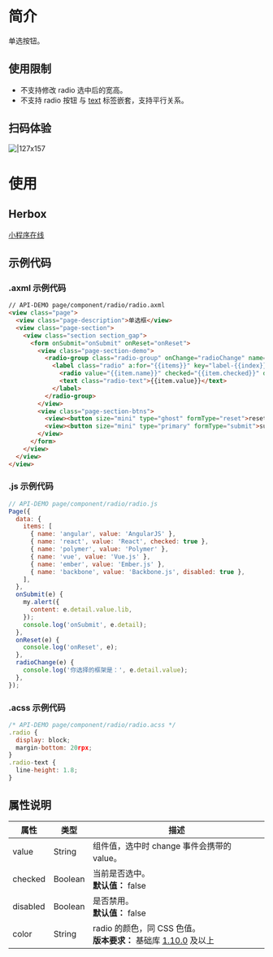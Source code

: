 # 简介
单选按钮。

## 使用限制
- 不支持修改 radio 选中后的宽高。
- 不支持 radio 按钮 与 [text](https://opendocs.alipay.com/mini/component/text) 标签嵌套，支持平行关系。

## 扫码体验
![|127x157](https://gw.alipayobjects.com/zos/skylark-tools/public/files/4b07417d74a2578ab1d5da6b5965507a.png#align=left&display=inline&height=157&margin=%5Bobject%20Object%5D&originHeight=157&originWidth=127&status=done&style=none&width=127)

# 使用

## Herbox
[小程序在线](https://herbox-embed.alipay.com/s/doc-radio?theme=light&previewZoom=75&chInfo=openhome-doc) 

## 示例代码

### .axml 示例代码
```html
// API-DEMO page/component/radio/radio.axml 
<view class="page">
  <view class="page-description">单选框</view>
  <view class="page-section">
    <view class="section section_gap">
      <form onSubmit="onSubmit" onReset="onReset">
        <view class="page-section-demo">
          <radio-group class="radio-group" onChange="radioChange" name="lib">
            <label class="radio" a:for="{{items}}" key="label-{{index}}">
              <radio value="{{item.name}}" checked="{{item.checked}}" disabled="{{item.disabled}}" />
              <text class="radio-text">{{item.value}}</text>
            </label>
          </radio-group>
        </view>
        <view class="page-section-btns">
          <view><button size="mini" type="ghost" formType="reset">reset</button></view>
          <view><button size="mini" type="primary" formType="submit">submit</button></view>
        </view>
      </form>
    </view>
  </view>
</view>
```

### .js 示例代码
```javascript
// API-DEMO page/component/radio/radio.js
Page({
  data: {
    items: [
      { name: 'angular', value: 'AngularJS' },
      { name: 'react', value: 'React', checked: true },
      { name: 'polymer', value: 'Polymer' },
      { name: 'vue', value: 'Vue.js' },
      { name: 'ember', value: 'Ember.js' },
      { name: 'backbone', value: 'Backbone.js', disabled: true },
    ],
  },
  onSubmit(e) {
    my.alert({
      content: e.detail.value.lib,
    });
    console.log('onSubmit', e.detail);
  },
  onReset(e) {
    console.log('onReset', e);
  },
  radioChange(e) {
    console.log('你选择的框架是：', e.detail.value);
  },
});
```

### .acss 示例代码
```javascript
/* API-DEMO page/component/radio/radio.acss */
.radio {
  display: block;
  margin-bottom: 20rpx;
}
.radio-text {
  line-height: 1.8;
}
```

## 属性说明
| **属性** | **类型** | **描述** |
| --- | --- | --- |
| value | String | 组件值，选中时 change 事件会携带的 value。 |
| checked | Boolean | 当前是否选中。<br />**默认值：** false |
| disabled | Boolean | 是否禁用。<br />**默认值：** false |
| color | String | radio 的颜色，同 CSS 色值。<br />**版本要求：** 基础库 [1.10.0](https://opendocs.alipay.com/mini/framework/compatibility) 及以上 |
